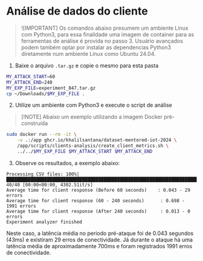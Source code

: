 # Análise de dados do cliente

> ![IMPORTANT] Os comandos abaixo presumem um ambiente Linux com Python3, para essa finalidade uma imagem de container para as ferramentas de análise é provida no passo 3. Usuário avançados podem também optar por instalar as dependencias Python3 diretamente num ambiente Linux como Ubuntu 24.04.

1) Baixe o arquivo `.tar.gz` e copie o mesmo para esta pasta

```bash
MY_ATTACK_START=60
MY_ATTACK_END=240
MY_EXP_FILE=experiment_847.tar.gz
cp ~/Downloads/$MY_EXP_FILE .

```

2) Utilize um ambiente com Python3 e execute o script de análise

> [!NOTE] Abaixo um exemplo utilizando a imagem Docker pré-construída

```bash
sudo docker run --rm -it \
    -v .:/app ghcr.io/khalilsantana/dataset-mentored-iot-2024 \
    /app/scripts/clients-analysis/create_client_metrics.sh \
    ../../$MY_EXP_FILE $MY_ATTACK_START $MY_ATTACK_END
```

3) Observe os resultados, a exemplo abaixo:

```
Processing CSV files: 100%|███████████████████████████████████████████████████████████████████████████████████████████████████████████| 40/40 [00:00<00:00, 4302.51it/s]
Average time for client response (Before 60 seconds)    : 0.043 - 29 errors
Average time for client response (60 - 240 seconds)      : 0.698 - 1991 errors
Average time for client response (After 240 seconds)     : 0.013 - 0 errors
Experiment analyzer finished
```

Neste caso, a latência média no periodo pré-ataque foi de 0.043 segundos (43ms) e existiram 29 erros de conectividade. Já durante o ataque há uma latência média de aproximadamente 700ms e foram registrados 1991 erros de conectividade.